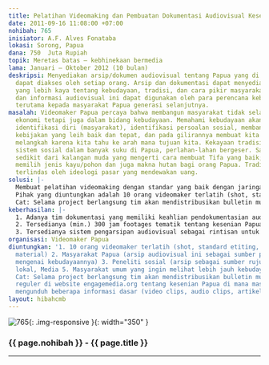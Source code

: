 ```yaml
---
title: Pelatihan Videomaking dan Pembuatan Dokumentasi Audiovisual Kesenian Papua
date: 2011-09-16 11:08:00 +07:00
nohibah: 765
inisiator: A.F. Alves Fonataba
lokasi: Sorong, Papua
dana: 750  Juta Rupiah
topik: Meretas batas – kebhinekaan bermedia
lama: Januari – Oktober 2012 (10 bulan)
deskripsi: Menyediakan arsip/dokumen audiovisual tentang Papua yang di masa depan
  dapat diakses oleh setiap orang. Arsip dan dokumentasi dapat menyediakan informasi
  yang lebih kaya tentang kebudayaan, tradisi, dan cara pikir masyarakat Papua. Data
  dan informasi audiovisual ini dapat digunakan oleh para perencana kebijakan, dan
  terutama kepada masyarakat Papua generasi selanjutnya.
masalah: Videomaker Papua percaya bahwa membangun masyarakat tidak selalu dalam konteks
  ekonomi tetapi juga dalam bidang kebudayaan. Memahami kebudayaan akan membantu proses
  identifikasi diri (masyarakat), identifikasi persoalan sosial, membantu proses merumuskan
  kebijakan yang leih baik dan tepat, dan pada gilirannya membuat kita lebih jernih
  melangkah karena kita tahu ke arah mana tujuan kita. Kekayaan tradisi, kesenian,
  sistem sosial dalam banyak suku di Papua, perlahan-lahan bergeser. Saat ini misalnya
  sedikit dari kalangan muda yang mengerti cara membuat Tifa yang baik; seni pahat,
  memilih jenis kayu/pohon dan juga makna hutan bagi orang Papua. Tradisi ini semakin
  terlindas oleh ideologi pasar yang mendewakan uang.
solusi: |-
  Membuat pelatihan videomaking dengan standar yang baik dengan jaringan kaum muda yang sudah ada di Papua, pembuatan sistem dokumentasi audiovisual, penguatan kapasitas organisasi untuk menyiapkan pembentukan pusat Audiovisual di kota Sorong. Dalam jangka panjang pusat audiovisual ini dapat berkontribusi terhadap keragaman informasi dan sumber pengetahuan di Bumi Papua.
  Pihak yang diuntungkan adalah 10 orang videomaker terlatih (shot, standard etiting, dan archiving material), masyarakat Papua (arsip audiovisual ini sebagai sumber pengetahuan mengenai kebudayaannya), peneliti sosial (arsip sebagai sumber rujukan), pemerintah lokal, Media, dan masyarakat umum yang ingin melihat lebih jauh kebudayaan Papua.
  Cat: Selama project berlangsung tim akan mendistribusikan bulletin multimedia secara reguler di website engagemedia.org tentang kesenian Papua di mana masyarakat dapat mengunduh beberapa informasi dasar (video clips, audio clips, artikel).
keberhasilan: |-
  1. Adanya tim dokumentasi yang memiliki keahlian pendokumentasian audiovisual (riset sampai teknis pengarsipan)
  2. Tersedianya (min.) 300 jam footages tematik tentang kesenian Papua
  3. Tersedianya sistem pengarsipan audiovisual sebagai rintisan untuk sistem online
organisasi: Videomaker Papua
diuntungkan: '1. 10 orang videomaker terlatih (shot, standard etiting, dan archiving
  material) 2. Masyarakat Papua (arsip audiovisual ini sebagai sumber pengetahuan
  mengenai kebudayaannya) 3. Peneliti sosial (arsip sebagai sumber rujukan) 4. Pemerintah
  lokal, Media 5. Masyarakat umum yang ingin melihat lebih jauh kebudayaan Papua.
  Cat: Selama project berlangsung tim akan mendistribusikan bulletin multimedia secara
  reguler di website engagemedia.org tentang kesenian Papua di mana masyarakat dapat
  mengunduh beberapa informasi dasar (video clips, audio clips, artikel).'
layout: hibahcmb
---
```


![765](/static/img/hibahcmb/765.png){: .img-responsive }{: width="350" }

### {{ page.nohibah }} - {{ page.title }}

---
